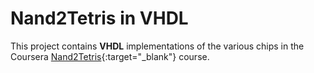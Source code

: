 # Nand2Tetris in VHDL
This project contains **VHDL** implementations of the various chips in the Coursera [Nand2Tetris](https://www.coursera.org/learn/build-a-computer?irclickid=RJuSrZwrixyPWrHXgexp23u5UkFy74X71SKcyE0&irgwc=1&utm_campaign=3919688&utm_content=b2c&utm_medium=partners&utm_source=impact){:target="_blank"} course.
